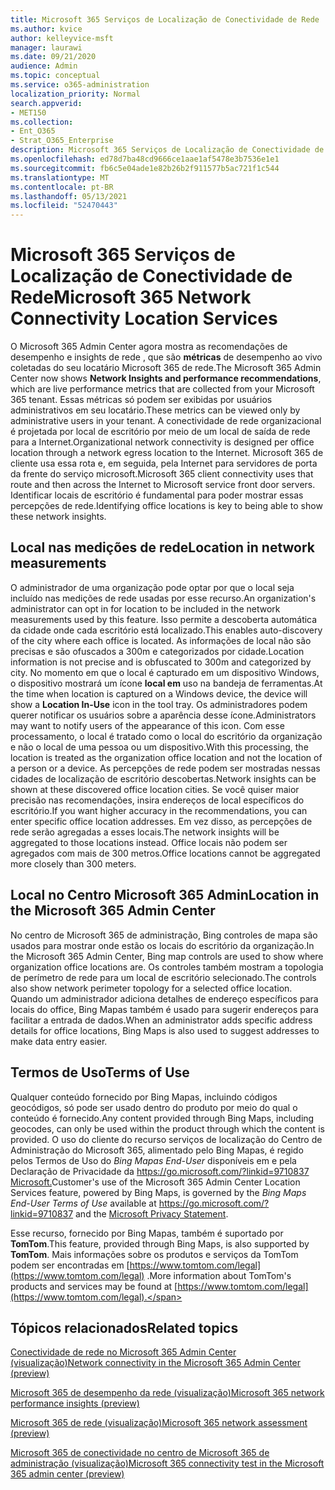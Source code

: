 ```yaml
---
title: Microsoft 365 Serviços de Localização de Conectividade de Rede
ms.author: kvice
author: kelleyvice-msft
manager: laurawi
ms.date: 09/21/2020
audience: Admin
ms.topic: conceptual
ms.service: o365-administration
localization_priority: Normal
search.appverid:
- MET150
ms.collection:
- Ent_O365
- Strat_O365_Enterprise
description: Microsoft 365 Serviços de Localização de Conectividade de Rede
ms.openlocfilehash: ed78d7ba48cd9666ce1aae1af5478e3b7536e1e1
ms.sourcegitcommit: fb6c5e04ade1e82b26b2f911577b5ac721f1c544
ms.translationtype: MT
ms.contentlocale: pt-BR
ms.lasthandoff: 05/13/2021
ms.locfileid: "52470443"
---
```

# <a name="microsoft-365-network-connectivity-location-services"></a><span data-ttu-id="23dcc-103">Microsoft 365 Serviços de Localização de Conectividade de Rede</span><span class="sxs-lookup"><span data-stu-id="23dcc-103">Microsoft 365 Network Connectivity Location Services</span></span>

<span data-ttu-id="23dcc-104">O Microsoft 365 Admin Center agora mostra as recomendações de desempenho e insights de rede , que são **métricas** de desempenho ao vivo coletadas do seu locatário Microsoft 365 de rede.</span><span class="sxs-lookup"><span data-stu-id="23dcc-104">The Microsoft 365 Admin Center now shows **Network Insights and performance recommendations**, which are live performance metrics that are collected from your Microsoft 365 tenant.</span></span> <span data-ttu-id="23dcc-105">Essas métricas só podem ser exibidas por usuários administrativos em seu locatário.</span><span class="sxs-lookup"><span data-stu-id="23dcc-105">These metrics can be viewed only by administrative users in your tenant.</span></span> <span data-ttu-id="23dcc-106">A conectividade de rede organizacional é projetada por local de escritório por meio de um local de saída de rede para a Internet.</span><span class="sxs-lookup"><span data-stu-id="23dcc-106">Organizational network connectivity is designed per office location through a network egress location to the Internet.</span></span> <span data-ttu-id="23dcc-107">Microsoft 365 de cliente usa essa rota e, em seguida, pela Internet para servidores de porta da frente do serviço microsoft.</span><span class="sxs-lookup"><span data-stu-id="23dcc-107">Microsoft 365 client connectivity uses that route and then across the Internet to Microsoft service front door servers.</span></span> <span data-ttu-id="23dcc-108">Identificar locais de escritório é fundamental para poder mostrar essas percepções de rede.</span><span class="sxs-lookup"><span data-stu-id="23dcc-108">Identifying office locations is key to being able to show these network insights.</span></span>

## <a name="location-in-network-measurements"></a><span data-ttu-id="23dcc-109">Local nas medições de rede</span><span class="sxs-lookup"><span data-stu-id="23dcc-109">Location in network measurements</span></span>

<span data-ttu-id="23dcc-110">O administrador de uma organização pode optar por que o local seja incluído nas medições de rede usadas por esse recurso.</span><span class="sxs-lookup"><span data-stu-id="23dcc-110">An organization's administrator can opt in for location to be included in the network measurements used by this feature.</span></span> <span data-ttu-id="23dcc-111">Isso permite a descoberta automática da cidade onde cada escritório está localizado.</span><span class="sxs-lookup"><span data-stu-id="23dcc-111">This enables auto-discovery of the city where each office is located.</span></span> <span data-ttu-id="23dcc-112">As informações de local não são precisas e são ofuscados a 300m e categorizados por cidade.</span><span class="sxs-lookup"><span data-stu-id="23dcc-112">Location information is not precise and is obfuscated to 300m and categorized by city.</span></span> <span data-ttu-id="23dcc-113">No momento em que o local é capturado em um dispositivo Windows, o dispositivo mostrará um ícone **local em** uso na bandeja de ferramentas.</span><span class="sxs-lookup"><span data-stu-id="23dcc-113">At the time when location is captured on a Windows device, the device will show a **Location In-Use** icon in the tool tray.</span></span> <span data-ttu-id="23dcc-114">Os administradores podem querer notificar os usuários sobre a aparência desse ícone.</span><span class="sxs-lookup"><span data-stu-id="23dcc-114">Administrators may want to notify users of the appearance of this icon.</span></span> <span data-ttu-id="23dcc-115">Com esse processamento, o local é tratado como o local do escritório da organização e não o local de uma pessoa ou um dispositivo.</span><span class="sxs-lookup"><span data-stu-id="23dcc-115">With this processing, the location is treated as the organization office location and not the location of a person or a device.</span></span> <span data-ttu-id="23dcc-116">As percepções de rede podem ser mostradas nessas cidades de localização de escritório descobertas.</span><span class="sxs-lookup"><span data-stu-id="23dcc-116">Network insights can be shown at these discovered office location cities.</span></span> <span data-ttu-id="23dcc-117">Se você quiser maior precisão nas recomendações, insira endereços de local específicos do escritório.</span><span class="sxs-lookup"><span data-stu-id="23dcc-117">If you want higher accuracy in the recommendations, you can enter specific office location addresses.</span></span> <span data-ttu-id="23dcc-118">Em vez disso, as percepções de rede serão agregadas a esses locais.</span><span class="sxs-lookup"><span data-stu-id="23dcc-118">The network insights will be aggregated to those locations instead.</span></span> <span data-ttu-id="23dcc-119">Office locais não podem ser agregados com mais de 300 metros.</span><span class="sxs-lookup"><span data-stu-id="23dcc-119">Office locations cannot be aggregated more closely than 300 meters.</span></span>

## <a name="location-in-the-microsoft-365-admin-center"></a><span data-ttu-id="23dcc-120">Local no Centro Microsoft 365 Admin</span><span class="sxs-lookup"><span data-stu-id="23dcc-120">Location in the Microsoft 365 Admin Center</span></span>

<span data-ttu-id="23dcc-121">No centro de Microsoft 365 de administração, Bing controles de mapa são usados para mostrar onde estão os locais do escritório da organização.</span><span class="sxs-lookup"><span data-stu-id="23dcc-121">In the Microsoft 365 Admin Center, Bing map controls are used to show where organization office locations are.</span></span> <span data-ttu-id="23dcc-122">Os controles também mostram a topologia de perímetro de rede para um local de escritório selecionado.</span><span class="sxs-lookup"><span data-stu-id="23dcc-122">The controls also show network perimeter topology for a selected office location.</span></span> <span data-ttu-id="23dcc-123">Quando um administrador adiciona detalhes de endereço específicos para locais do office, Bing Mapas também é usado para sugerir endereços para facilitar a entrada de dados.</span><span class="sxs-lookup"><span data-stu-id="23dcc-123">When an administrator adds specific address details for office locations, Bing Maps is also used to suggest addresses to make data entry easier.</span></span>

## <a name="terms-of-use"></a><span data-ttu-id="23dcc-124">Termos de Uso</span><span class="sxs-lookup"><span data-stu-id="23dcc-124">Terms of Use</span></span>

<span data-ttu-id="23dcc-125">Qualquer conteúdo fornecido por Bing Mapas, incluindo códigos geocódigos, só pode ser usado dentro do produto por meio do qual o conteúdo é fornecido.</span><span class="sxs-lookup"><span data-stu-id="23dcc-125">Any content provided through Bing Maps, including geocodes, can only be used within the product through which the content is provided.</span></span> <span data-ttu-id="23dcc-126">O uso do cliente do recurso serviços de localização do Centro de Administração do Microsoft 365, alimentado pelo Bing Mapas, é regido pelos Termos de Uso do _Bing Mapas End-User_ disponíveis em e pela Declaração de Privacidade da <https://go.microsoft.com/?linkid=9710837> [Microsoft.](https://go.microsoft.com/fwlink/?LinkID=248686)</span><span class="sxs-lookup"><span data-stu-id="23dcc-126">Customer's use of the Microsoft 365 Admin Center Location Services feature, powered by Bing Maps, is governed by the _Bing Maps End-User Terms of Use_ available at <https://go.microsoft.com/?linkid=9710837> and the [Microsoft Privacy Statement](https://go.microsoft.com/fwlink/?LinkID=248686).</span></span>

<span data-ttu-id="23dcc-127">Esse recurso, fornecido por Bing Mapas, também é suportado por **TomTom**.</span><span class="sxs-lookup"><span data-stu-id="23dcc-127">This feature, provided through Bing Maps, is also supported by **TomTom**.</span></span> <span data-ttu-id="23dcc-128">Mais informações sobre os produtos e serviços da TomTom podem ser encontradas em [https://www.tomtom.com/legal](https://www.tomtom.com/legal) .</span><span class="sxs-lookup"><span data-stu-id="23dcc-128">More information about TomTom's products and services may be found at [https://www.tomtom.com/legal](https://www.tomtom.com/legal).</span></span>

## <a name="related-topics"></a><span data-ttu-id="23dcc-129">Tópicos relacionados</span><span class="sxs-lookup"><span data-stu-id="23dcc-129">Related topics</span></span>

[<span data-ttu-id="23dcc-130">Conectividade de rede no Microsoft 365 Admin Center (visualização)</span><span class="sxs-lookup"><span data-stu-id="23dcc-130">Network connectivity in the Microsoft 365 Admin Center (preview)</span></span>](office-365-network-mac-perf-overview.md)

[<span data-ttu-id="23dcc-131">Microsoft 365 de desempenho da rede (visualização)</span><span class="sxs-lookup"><span data-stu-id="23dcc-131">Microsoft 365 network performance insights (preview)</span></span>](office-365-network-mac-perf-insights.md)

[<span data-ttu-id="23dcc-132">Microsoft 365 de rede (visualização)</span><span class="sxs-lookup"><span data-stu-id="23dcc-132">Microsoft 365 network assessment (preview)</span></span>](office-365-network-mac-perf-score.md)

[<span data-ttu-id="23dcc-133">Microsoft 365 de conectividade no centro de Microsoft 365 de administração (visualização)</span><span class="sxs-lookup"><span data-stu-id="23dcc-133">Microsoft 365 connectivity test in the Microsoft 365 admin center (preview)</span></span>](office-365-network-mac-perf-onboarding-tool.md)
